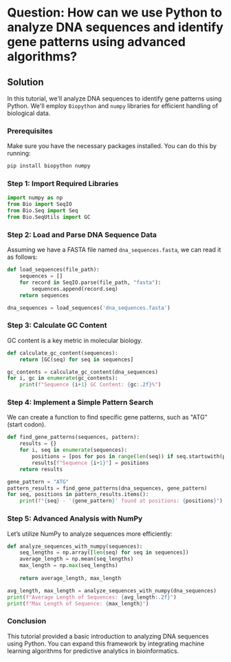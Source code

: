 # Question: How can we use Python to analyze DNA sequences and identify gene patterns using advanced algorithms?

## Solution

In this tutorial, we'll analyze DNA sequences to identify gene patterns using Python. We'll employ `Biopython` and `numpy` libraries for efficient handling of biological data.

### Prerequisites

Make sure you have the necessary packages installed. You can do this by running:
```bash
pip install biopython numpy
```

### Step 1: Import Required Libraries
```python
import numpy as np
from Bio import SeqIO
from Bio.Seq import Seq
from Bio.SeqUtils import GC
```

### Step 2: Load and Parse DNA Sequence Data
Assuming we have a FASTA file named `dna_sequences.fasta`, we can read it as follows:
```python
def load_sequences(file_path):
    sequences = []
    for record in SeqIO.parse(file_path, "fasta"):
        sequences.append(record.seq)
    return sequences

dna_sequences = load_sequences('dna_sequences.fasta')
```

### Step 3: Calculate GC Content
GC content is a key metric in molecular biology.
```python
def calculate_gc_content(sequences):
    return [GC(seq) for seq in sequences]

gc_contents = calculate_gc_content(dna_sequences)
for i, gc in enumerate(gc_contents):
    print(f"Sequence {i+1} GC Content: {gc:.2f}%")
```

### Step 4: Implement a Simple Pattern Search
We can create a function to find specific gene patterns, such as "ATG" (start codon).
```python
def find_gene_patterns(sequences, pattern):
    results = {}
    for i, seq in enumerate(sequences):
        positions = [pos for pos in range(len(seq)) if seq.startswith(pattern, pos)]
        results[f"Sequence {i+1}"] = positions
    return results

gene_pattern = "ATG"
pattern_results = find_gene_patterns(dna_sequences, gene_pattern)
for seq, positions in pattern_results.items():
    print(f"{seq} - '{gene_pattern}' found at positions: {positions}")
```

### Step 5: Advanced Analysis with NumPy
Let’s utilize NumPy to analyze sequences more efficiently:
```python
def analyze_sequences_with_numpy(sequences):
    seq_lengths = np.array([len(seq) for seq in sequences])
    average_length = np.mean(seq_lengths)
    max_length = np.max(seq_lengths)
    
    return average_length, max_length

avg_length, max_length = analyze_sequences_with_numpy(dna_sequences)
print(f"Average Length of Sequences: {avg_length:.2f}")
print(f"Max Length of Sequence: {max_length}")
```

### Conclusion
This tutorial provided a basic introduction to analyzing DNA sequences using Python. You can expand this framework by integrating machine learning algorithms for predictive analytics in bioinformatics.